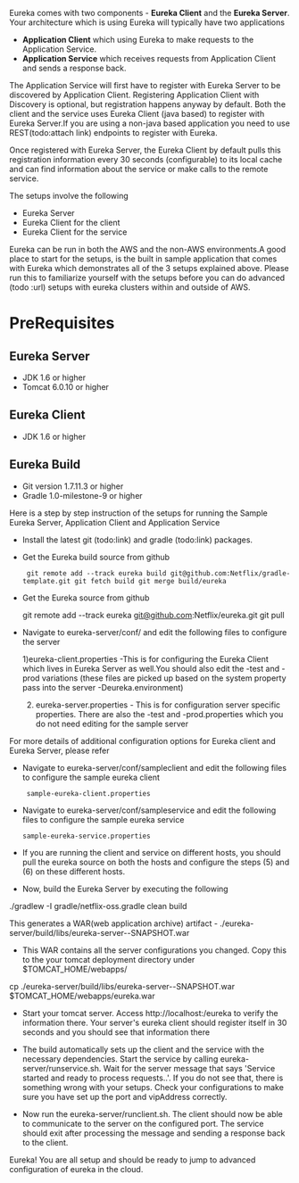 Eureka comes with two components - **Eureka Client** and the **Eureka Server**. Your architecture which is using Eureka will typically have two applications

* **Application Client** which using Eureka to make requests to the Application Service.
* **Application Service** which receives requests from Application Client and sends a response back.

The Application Service will first have to register with Eureka Server to be discovered by Application Client. Registering Application Client with Discovery is optional, but registration happens anyway by default. Both the client and the service uses Eureka Client (java based) to register with Eureka Server.If you are using a non-java based application you need to use REST(todo:attach link) endpoints to register with Eureka.

Once registered with Eureka Server, the Eureka Client by default pulls this registration information every 30 seconds (configurable) to its local cache and can find information about the service or make calls to the remote service.

The setups involve the following

* Eureka Server
* Eureka Client for the client
* Eureka Client for the service

Eureka can be run in both the AWS and the non-AWS environments.A good place to start for the setups, is the built in sample application that comes with Eureka which demonstrates all of the 3 setups explained above. Please run this to familiarize yourself with the setups before you can do advanced (todo :url) setups with eureka clusters within and outside of AWS.

# PreRequisites

## Eureka Server

* JDK 1.6 or higher 
* Tomcat 6.0.10 or higher

## Eureka Client

* JDK 1.6 or higher

## Eureka Build

* Git version 1.7.11.3 or higher
* Gradle 1.0-milestone-9 or higher

Here is a step by step instruction of the setups for running the Sample Eureka Server, Application Client and Application Service

* Install the latest git (todo:link) and gradle (todo:link) packages.
* Get the Eureka build source from github

   `` git remote add --track eureka build git@github.com:Netflix/gradle-template.git
    git fetch build
    git merge build/eureka``

*  Get the Eureka source from github

    git remote add --track eureka git@github.com:Netflix/eureka.git
    git pull

* Navigate to eureka-server/conf/ and edit the following files to configure the server
     
     1)eureka-client.properties -This is for configuring the Eureka Client which lives in Eureka Server as well.You should also edit the -test and -prod variations (these files are picked up based on the system property pass into the server -Deureka.environment)

     2) eureka-server.properties - This is for configuration server specific properties. There are also the -test and -prod.properties which you do not need editing for the sample server

For more details of additional configuration options for Eureka client and Eureka Server, please refer <url here>

* Navigate to eureka-server/conf/sampleclient and edit the following files to configure the sample eureka client
     
       sample-eureka-client.properties
     
* Navigate to eureka-server/conf/sampleservice and edit the following files to configure the sample eureka service
     
      sample-eureka-service.properties

* If you are running the client and service on different hosts, you should pull the eureka source on both the hosts and configure the steps (5) and (6) on these different hosts.

* Now, build the Eureka Server by executing the following

./gradlew -I gradle/netflix-oss.gradle clean build

This generates a WAR(web application archive) artifact - ./eureka-server/build/libs/eureka-server-<version>-SNAPSHOT.war

* This WAR contains all the server configurations you changed. Copy this to the your tomcat deployment directory under $TOMCAT_HOME/webapps/ 

cp ./eureka-server/build/libs/eureka-server-<version>-SNAPSHOT.war $TOMCAT_HOME/webapps/eureka.war

* Start your tomcat server. Access http://localhost:<port>/eureka to verify the information there. Your server's eureka client should register itself in 30 seconds and you should see that information there

* The build automatically sets up the client and the service with the necessary dependencies. Start the service by calling eureka-server/runservice.sh. Wait for the server message that says 'Service started and ready to process requests..'. If you do not see that, there is something wrong with your setups. Check your configurations to make sure you have set up the port and vipAddress correctly.

* Now run the eureka-server/runclient.sh. The client should now be able to communicate to the server on the configured port. The service should exit after processing the message and sending a response back to the client.

Eureka! You are all setup and should be ready to jump to advanced configuration of eureka in the cloud.










